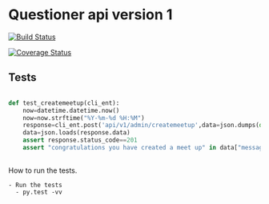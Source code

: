 # Questioner api version 1

[![Build Status](https://travis-ci.org/Njaya2019/Questioner-apis-v1.svg?branch=developer)](https://travis-ci.org/Njaya2019/Questioner-apis-v1)

[![Coverage Status](https://coveralls.io/repos/github/Njaya2019/Questioner-apis-v1/badge.png?branch=developer)](https://coveralls.io/github/Njaya2019/Questioner-apis-v1?branch=developer)
## Tests

```python

def test_createmeetup(cli_ent):
    now=datetime.datetime.now()
    now=now.strftime("%Y-%m-%d %H:%M")
    response=cli_ent.post('api/v1/admin/createmeetup',data=json.dumps(dict(meetup_name="python programming for beginners",meetup_description="We started this to help each other.Regardless of your experince just join us share and learn.Welcome!",location="Mombasa,Kenya",date_created=now)),content_type="application/json")
    data=json.loads(response.data)
    assert response.status_code==201
    assert "congratulations you have created a meet up" in data["message"]
    
```

How to run the tests.
```
- Run the tests
  - py.test -vv

```